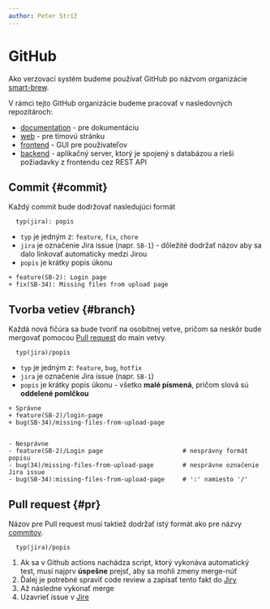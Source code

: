 ```yaml
---
author: Peter Stríž
---
```


# GitHub

Ako verzovací systém budeme používať GitHub po názvom organizácie [smart-brew](https://github.com/smart-brew).

V rámci tejto GitHub organizácie budeme pracovať v nasledovných repozitároch:

- [documentation](https://github.com/smart-brew/documentation) - pre dokumentáciu
- [web](https://github.com/smart-brew/web) - pre tímovú stránku
- [frontend](https://github.com/smart-brew/frontend) - GUI pre používateľov
- [backend](https://github.com/smart-brew/backend) - aplikačný server, ktorý je spojený s databázou a rieši požiadavky z frontendu cez REST API

## Commit {#commit}

Každý commit bude dodržovať nasledujúci formát

```git title="Formát commitov"
  typ(jira): popis
```

- `typ` je jedným z: `feature`, `fix`, `chore`
- `jira` je označenie Jira issue (napr. `SB-1`) - dôležité dodržať názov aby sa dalo linkovať automaticky medzi Jirou
- `popis` je krátky popis úkonu

```git title="Ukážka commitu"
+ feature(SB-2): Login page
+ fix(SB-34): Missing files from upload page
```

## Tvorba vetiev {#branch}

Každá nová fičúra sa bude tvoriť na osobitnej vetve, pričom sa neskôr bude mergovať pomocou [Pull request](#pr) do main vetvy.

```git title="Formát vetiev"
  typ(jira)/popis
```

- `typ` je jedným z: `feature`, `bug`, `hotfix`
- `jira` je označenie Jira issue (napr. `SB-1`)
- `popis` je krátky popis úkonu - všetko **malé písmená**, pričom slová sú **oddelené pomlčkou**

```git title="Ukážka vetvy"
+ Správne
+ feature(SB-2)/login-page
+ bug(SB-34)/missing-files-from-upload-page


- Nesprávne
- feature(SB-2)/Login page                      # nesprávny formát popisu
- bug(34)/missing-files-from-upload-page        # nesprávne označenie Jira issue
- bug(SB-34):missing-files-from-upload-page     # ':' namiesto '/'
```

## Pull request {#pr}

Názov pre Pull request musí taktiež dodržať istý formát ako pre názvy [commitov](#commit).

```git title="Formát pull request"
  typ(jira)/popis
```

1. Ak sa v Github actions nachádza script, ktorý vykonáva automatický test, musí najprv **úspešne** prejsť, aby sa mohli zmeny merge-núť
2. Ďalej je potrebné spraviť code review a zapísať tento fakt do [Jiry](jira)
3. Až následne vykonať merge
4. Uzavrieť issue v [Jire](jira)
